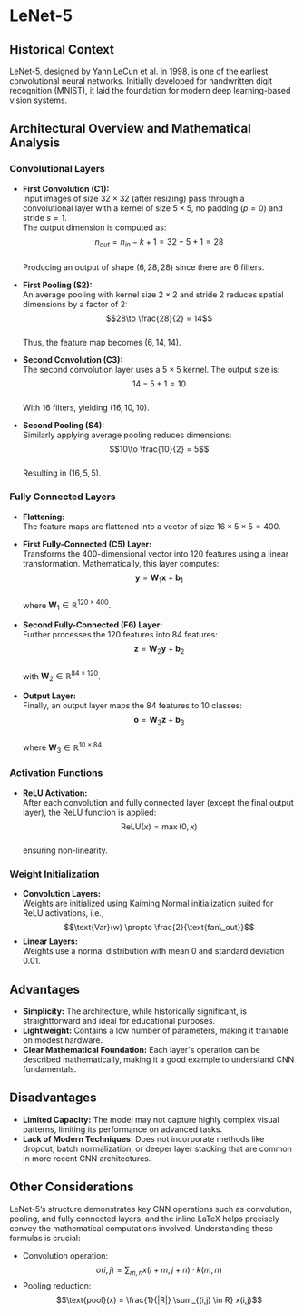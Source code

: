 # LeNet-5

## Historical Context
LeNet-5, designed by Yann LeCun et al. in 1998, is one of the earliest convolutional neural networks. Initially developed for handwritten digit recognition (MNIST), it laid the foundation for modern deep learning-based vision systems.

## Architectural Overview and Mathematical Analysis

### Convolutional Layers
- **First Convolution (C1):**  
  Input images of size $32\times32$ (after resizing) pass through a convolutional layer with a kernel of size $5\times5$, no padding ($p=0$) and stride $s=1$.  
  The output dimension is computed as:  
  $$n_{out} = n_{in} - k + 1 = 32 - 5 + 1 = 28$$  
  Producing an output of shape $(6, 28, 28)$ since there are 6 filters.

- **First Pooling (S2):**  
  An average pooling with kernel size $2\times2$ and stride $2$ reduces spatial dimensions by a factor of 2:  
  $$28\to \frac{28}{2} = 14$$  
  Thus, the feature map becomes $(6, 14, 14)$.

- **Second Convolution (C3):**  
  The second convolution layer uses a $5\times5$ kernel. The output size is:  
  $$14 - 5 + 1 = 10$$  
  With 16 filters, yielding $(16, 10, 10)$.

- **Second Pooling (S4):**  
  Similarly applying average pooling reduces dimensions:  
  $$10\to \frac{10}{2} = 5$$  
  Resulting in $(16, 5, 5)$.

### Fully Connected Layers
- **Flattening:**  
  The feature maps are flattened into a vector of size $16 \times 5 \times 5 = 400$.
  
- **First Fully-Connected (C5) Layer:**  
  Transforms the 400-dimensional vector into 120 features using a linear transformation. Mathematically, this layer computes:  
  $$\mathbf{y} = \mathbf{W}_1 \mathbf{x} + \mathbf{b}_1$$  
  where $\mathbf{W}_1 \in \mathbb{R}^{120\times400}$.

- **Second Fully-Connected (F6) Layer:**  
  Further processes the 120 features into 84 features:  
  $$\mathbf{z} = \mathbf{W}_2 \mathbf{y} + \mathbf{b}_2$$  
  with $\mathbf{W}_2 \in \mathbb{R}^{84\times120}$.

- **Output Layer:**  
  Finally, an output layer maps the 84 features to 10 classes:  
  $$\mathbf{o} = \mathbf{W}_3 \mathbf{z} + \mathbf{b}_3$$  
  where $\mathbf{W}_3 \in \mathbb{R}^{10\times84}$.

### Activation Functions
- **ReLU Activation:**  
  After each convolution and fully connected layer (except the final output layer), the ReLU function is applied:  
  $$\text{ReLU}(x) = \max(0, x)$$  
  ensuring non-linearity.

### Weight Initialization
- **Convolution Layers:**  
  Weights are initialized using Kaiming Normal initialization suited for ReLU activations, i.e.,  
  $$\text{Var}(w) \propto \frac{2}{\text{fan\_out}}$$
- **Linear Layers:**  
  Weights use a normal distribution with mean 0 and standard deviation 0.01.

## Advantages
- **Simplicity:** The architecture, while historically significant, is straightforward and ideal for educational purposes.
- **Lightweight:** Contains a low number of parameters, making it trainable on modest hardware.
- **Clear Mathematical Foundation:** Each layer's operation can be described mathematically, making it a good example to understand CNN fundamentals.

## Disadvantages
- **Limited Capacity:** The model may not capture highly complex visual patterns, limiting its performance on advanced tasks.
- **Lack of Modern Techniques:** Does not incorporate methods like dropout, batch normalization, or deeper layer stacking that are common in more recent CNN architectures.

## Other Considerations
LeNet-5’s structure demonstrates key CNN operations such as convolution, pooling, and fully connected layers, and the inline LaTeX helps precisely convey the mathematical computations involved. Understanding these formulas is crucial:
- Convolution operation: $$o(i,j) = \sum_{m,n} x(i+m, j+n) \cdot k(m,n)$$
- Pooling reduction: $$\text{pool}(x) = \frac{1}{|R|} \sum_{(i,j) \in R} x(i,j)$$
